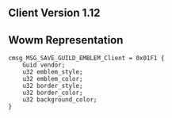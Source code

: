 ## Client Version 1.12

## Wowm Representation
```rust,ignore
cmsg MSG_SAVE_GUILD_EMBLEM_Client = 0x01F1 {
    Guid vendor;    
    u32 emblem_style;    
    u32 emblem_color;    
    u32 border_style;    
    u32 border_color;    
    u32 background_color;    
}

```
